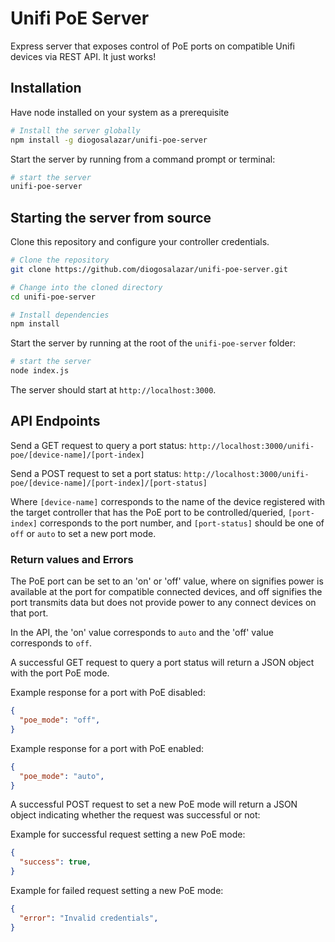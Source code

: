 # Unifi PoE Server

Express server that exposes control of PoE ports on compatible Unifi devices via REST API.
It just works!

## Installation

Have node installed on your system as a prerequisite

```bash
# Install the server globally
npm install -g diogosalazar/unifi-poe-server
```

Start the server by running from a command prompt or terminal:

```bash
# start the server
unifi-poe-server
```

## Starting the server from source

Clone this repository and configure your controller credentials.

```bash
# Clone the repository
git clone https://github.com/diogosalazar/unifi-poe-server.git

# Change into the cloned directory
cd unifi-poe-server

# Install dependencies
npm install
```

Start the server by running at the root of the `unifi-poe-server` folder:

```bash
# start the server
node index.js
```
The server should start at `http://localhost:3000`.

## API Endpoints

Send a GET request to query a port status: `http://localhost:3000/unifi-poe/[device-name]/[port-index]`

Send a POST request to set a port status: `http://localhost:3000/unifi-poe/[device-name]/[port-index]/[port-status]`

Where `[device-name]` corresponds to the name of the device registered with the target controller that has the PoE port to be controlled/queried, `[port-index]` corresponds to the port number, and `[port-status]` should be one of `off` or `auto` to set a new port mode.

### Return values and Errors

The PoE port can be set to an 'on' or 'off' value, where on signifies power is available at the port for compatible connected devices, and off signifies the port transmits data but does not provide power to any connect devices on that port.

In the API, the 'on' value corresponds to `auto` and the 'off' value corresponds to `off`.

A successful GET request to query a port status will return a JSON object with the port PoE mode.

Example response for a port with PoE disabled:
```json
{
  "poe_mode": "off",
}
```

Example response for a port with PoE enabled:
```json
{
  "poe_mode": "auto",
}
```

A successful POST request to set a new PoE mode will return a JSON object indicating whether the request was successful or not:

Example for successful request setting a new PoE mode:
```json
{
  "success": true,
}
```

Example for failed request setting a new PoE mode:
```json
{
  "error": "Invalid credentials",
}
```
